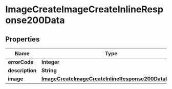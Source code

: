 # ImageCreateImageCreateInlineResponse200Data

## Properties
Name | Type | Description | Notes
------------ | ------------- | ------------- | -------------
**errorCode** | **Integer** |  | 
**description** | **String** |  | 
**image** | [**ImageCreateImageCreateInlineResponse200DataImage**](ImageCreateImageCreateInlineResponse200DataImage.md) |  |  [optional]
